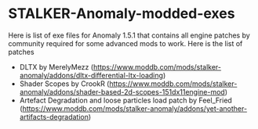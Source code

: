 # STALKER-Anomaly-modded-exes
Here is list of exe files for Anomaly 1.5.1 that contains all engine patches by community required for some advanced mods to work.
Here is the list of patches
* DLTX by MerelyMezz (https://www.moddb.com/mods/stalker-anomaly/addons/dltx-differential-ltx-loading)
* Shader Scopes by CrookR (https://www.moddb.com/mods/stalker-anomaly/addons/shader-based-2d-scopes-151dx11engine-mod)
* Artefact Degradation and loose particles load patch by Feel_Fried (https://www.moddb.com/mods/stalker-anomaly/addons/yet-another-artifacts-degradation)
  

